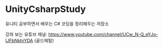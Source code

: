 # UnityCsharpStudy
유니티 공부하면서 배우는 C# 코딩을 정리해두는 저장소

강좌 보는 유튜브 채널: https://www.youtube.com/channel/UCw_N-Q_eYJo-IJFbNkhiYDA (골드메탈)
